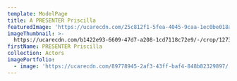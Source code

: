 ```yaml
---
template: ModelPage
title: A PRESENTER Priscilla
featuredImage: 'https://ucarecdn.com/25c812f1-5fea-4045-9caa-1ec0be018afb/'
imageThumbnail: >-
  https://ucarecdn.com/b1422e93-6609-47d7-a208-1cd7118c72e9/-/crop/1273x1863/73,40/-/preview/
firstName: PRESENTER Priscilla
collection: Actors
imagePortfolio:
  - image: 'https://ucarecdn.com/89778945-2af3-43ff-baf4-848b82329897/'
---
```


